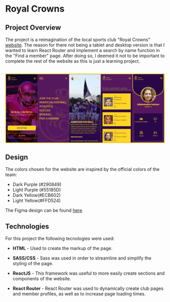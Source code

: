 <h1>Royal Crowns</h1>
<h2>Project Overview</h2>
<p>The project is a reimagination of the local sports club "Royal Crowns" <a href="http://kraljevskekrune.weebly.com/">website</a>.
   The reason for there not being a tablet and desktop version is that I wanted to learn React Router and implement a search by name function in the "Find a member" page. After doing so,
    I deemed it not to be important to complete the rest of the website as this is just a learning project.
</p>
<br/>
<img src="./src/img/rc_readmeImg.png">
<h2>Design</h2>
<p>The colors chosen for the website are inspired by the official colors of the team:</p>
<ul>
    <li>Dark Purple (#290849)</li>
    <li>Light Purple (#55185D)</li>
    <li>Dark Yellow(#ECB602)</li>
    <li>Light Yellow(#FFD524)</li>
</ul>

<p>The Figma design can be found <a href="https://www.figma.com/file/Qt6dEoOavicSLNz7yfrgTV/Royal-Crowns-Kraljevo?node-id=0%3A1">here</a>.</p>
<h2>Technologies</h2>
<p>For this project the following tecnologies were used:</p>
<ul>
    <li><p><span style="font-weight: bold">HTML</span> - Used to create the markup of the page.</p>
    </li>
        <li><p><span style="font-weight: bold">SASS/CSS</span> - Sass was used in order to streamline and simplify the styling of the page.</p>
    </li>
        </li>
        <li><p><span style="font-weight: bold">ReactJS</span> - This framework was useful to more easily create sections and components of the website.</p>
    </li>
    <li><p><span style="font-weight: bold">React Router</span> - React Router was used to dynamically create club pages and member profiles, as well as to increase page loading times.</p>
    </li>

</ul>
